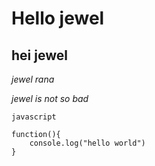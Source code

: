 # Hello jewel
## hei jewel

*jewel rana*

*jewel is not so bad*

```
javascript

function(){
	console.log("hello world")
}


```
